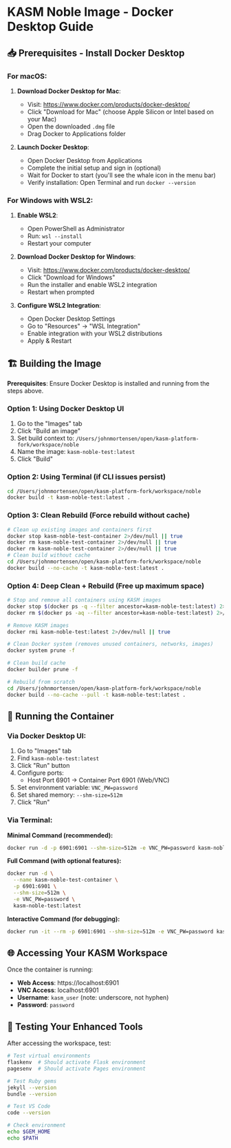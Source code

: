 # KASM Noble Image - Docker Desktop Guide

## 📥 Prerequisites - Install Docker Desktop

### For macOS:
1. **Download Docker Desktop for Mac**:
   - Visit: https://www.docker.com/products/docker-desktop/
   - Click "Download for Mac" (choose Apple Silicon or Intel based on your Mac)
   - Open the downloaded `.dmg` file
   - Drag Docker to Applications folder

2. **Launch Docker Desktop**:
   - Open Docker Desktop from Applications
   - Complete the initial setup and sign in (optional)
   - Wait for Docker to start (you'll see the whale icon in the menu bar)
   - Verify installation: Open Terminal and run `docker --version`

### For Windows with WSL2:
1. **Enable WSL2**:
   - Open PowerShell as Administrator
   - Run: `wsl --install`
   - Restart your computer

2. **Download Docker Desktop for Windows**:
   - Visit: https://www.docker.com/products/docker-desktop/
   - Click "Download for Windows"
   - Run the installer and enable WSL2 integration
   - Restart when prompted

3. **Configure WSL2 Integration**:
   - Open Docker Desktop Settings
   - Go to "Resources" → "WSL Integration"
   - Enable integration with your WSL2 distributions
   - Apply & Restart

## 🏗️ Building the Image

**Prerequisites**: Ensure Docker Desktop is installed and running from the steps above.

### Option 1: Using Docker Desktop UI
1. Go to the "Images" tab
2. Click "Build an image"
3. Set build context to: `/Users/johnmortensen/open/kasm-platform-fork/workspace/noble`
4. Name the image: `kasm-noble-test:latest`
5. Click "Build"

### Option 2: Using Terminal (if CLI issues persist)
```bash
cd /Users/johnmortensen/open/kasm-platform-fork/workspace/noble
docker build -t kasm-noble-test:latest .
```

### Option 3: Clean Rebuild (Force rebuild without cache)
```bash
# Clean up existing images and containers first
docker stop kasm-noble-test-container 2>/dev/null || true
docker rm kasm-noble-test-container 2>/dev/null || true
docker rm kasm-noble-test-container 2>/dev/null || true
# Clean build without cache
cd /Users/johnmortensen/open/kasm-platform-fork/workspace/noble
docker build --no-cache -t kasm-noble-test:latest .
```

### Option 4: Deep Clean + Rebuild (Free up maximum space)
```bash
# Stop and remove all containers using KASM images
docker stop $(docker ps -q --filter ancestor=kasm-noble-test:latest) 2>/dev/null || true
docker rm $(docker ps -aq --filter ancestor=kasm-noble-test:latest) 2>/dev/null || true

# Remove KASM images
docker rmi kasm-noble-test:latest 2>/dev/null || true

# Clean Docker system (removes unused containers, networks, images)
docker system prune -f

# Clean build cache
docker builder prune -f

# Rebuild from scratch
cd /Users/johnmortensen/open/kasm-platform-fork/workspace/noble
docker build --no-cache --pull -t kasm-noble-test:latest .
```

## 🚀 Running the Container

### Via Docker Desktop UI:
1. Go to "Images" tab
2. Find `kasm-noble-test:latest`
3. Click "Run" button
4. Configure ports:
   - Host Port 6901 → Container Port 6901 (Web/VNC)
5. Set environment variable: `VNC_PW=password`
6. Set shared memory: `--shm-size=512m`
7. Click "Run"

### Via Terminal:

**Minimal Command (recommended):**
```bash
docker run -d -p 6901:6901 --shm-size=512m -e VNC_PW=password kasm-noble-test:latest
```

**Full Command (with optional features):**
```bash
docker run -d \
  --name kasm-noble-test-container \
  -p 6901:6901 \
  --shm-size=512m \
  -e VNC_PW=password \
  kasm-noble-test:latest
```

**Interactive Command (for debugging):**
```bash
docker run -it --rm -p 6901:6901 --shm-size=512m -e VNC_PW=password kasm-noble-test:latest
```

## 🌐 Accessing Your KASM Workspace

Once the container is running:
- **Web Access**: https://localhost:6901
- **VNC Access**: localhost:6901
- **Username**: `kasm_user` (note: underscore, not hyphen)
- **Password**: `password`

## 🧪 Testing Your Enhanced Tools

After accessing the workspace, test:

```bash
# Test virtual environments
flaskenv  # Should activate Flask environment
pagesenv  # Should activate Pages environment

# Test Ruby gems
jekyll --version
bundle --version

# Test VS Code
code --version

# Check environment
echo $GEM_HOME
echo $PATH
```
